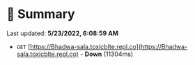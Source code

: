 # 📖 Summary
Last updated: **5/23/2022, 6:08:59 AM**

- `GET` [https://Bhadwa-sala.toxicblte.repl.co](https://Bhadwa-sala.toxicblte.repl.co) - **Down** (11304ms)
